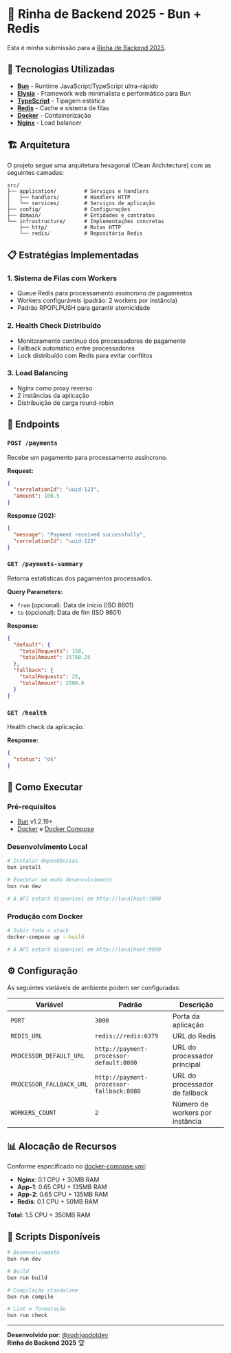# 🐔 Rinha de Backend 2025 - Bun + Redis

Esta é minha submissão para a [Rinha de Backend 2025](https://github.com/zanfranceschi/rinha-de-backend-2025).

## 🚀 Tecnologias Utilizadas

- **[Bun](https://bun.sh)** - Runtime JavaScript/TypeScript ultra-rápido
- **[Elysia](https://elysiajs.com)** - Framework web minimalista e performático para Bun
- **[TypeScript](https://www.typescriptlang.org)** - Tipagem estática
- **[Redis](https://redis.io)** - Cache e sistema de filas
- **[Docker](https://www.docker.com)** - Containerização
- **[Nginx](https://nginx.org)** - Load balancer

## 🏗️ Arquitetura

O projeto segue uma arquitetura hexagonal (Clean Architecture) com as seguintes camadas:

```
src/
├── application/         # Serviços e handlers
│   ├── handlers/        # Handlers HTTP
│   └── services/        # Serviços de aplicação
├── config/              # Configurações
├── domain/              # Entidades e contratos
└── infrastructure/      # Implementações concretas
    ├── http/            # Rotas HTTP
    └── redis/           # Repositório Redis
```

## 📋 Estratégias Implementadas

### 1. **Sistema de Filas com Workers**

- Queue Redis para processamento assíncrono de pagamentos
- Workers configuráveis (padrão: 2 workers por instância)
- Padrão RPOPLPUSH para garantir atomicidade

### 2. **Health Check Distribuído**

- Monitoramento contínuo dos processadores de pagamento
- Fallback automático entre processadores
- Lock distribuído com Redis para evitar conflitos

### 3. **Load Balancing**

- Nginx como proxy reverso
- 2 instâncias da aplicação
- Distribuição de carga round-robin

## 🚦 Endpoints

### `POST /payments`

Recebe um pagamento para processamento assíncrono.

**Request:**

```json
{
  "correlationId": "uuid-123",
  "amount": 100.5
}
```

**Response (202):**

```json
{
  "message": "Payment received successfully",
  "correlationId": "uuid-123"
}
```

### `GET /payments-summary`

Retorna estatísticas dos pagamentos processados.

**Query Parameters:**

- `from` (opcional): Data de início (ISO 8601)
- `to` (opcional): Data de fim (ISO 8601)

**Response:**

```json
{
  "default": {
    "totalRequests": 150,
    "totalAmount": 15750.25
  },
  "fallback": {
    "totalRequests": 25,
    "totalAmount": 2500.0
  }
}
```

### `GET /health`

Health check da aplicação.

**Response:**

```json
{
  "status": "ok"
}
```

## 🐳 Como Executar

### Pré-requisitos

- [Bun](https://bun.sh) v1.2.19+
- [Docker](https://docker.com) e [Docker Compose](https://docs.docker.com/compose)

### Desenvolvimento Local

```bash
# Instalar dependências
bun install

# Executar em modo desenvolvimento
bun run dev

# A API estará disponível em http://localhost:3000
```

### Produção com Docker

```bash
# Subir toda a stack
docker-compose up --build

# A API estará disponível em http://localhost:9999
```

## ⚙️ Configuração

As seguintes variáveis de ambiente podem ser configuradas:

| Variável                 | Padrão                                   | Descrição                       |
| ------------------------ | ---------------------------------------- | ------------------------------- |
| `PORT`                   | `3000`                                   | Porta da aplicação              |
| `REDIS_URL`              | `redis://redis:6379`                     | URL do Redis                    |
| `PROCESSOR_DEFAULT_URL`  | `http://payment-processor-default:8080`  | URL do processador principal    |
| `PROCESSOR_FALLBACK_URL` | `http://payment-processor-fallback:8080` | URL do processador de fallback  |
| `WORKERS_COUNT`          | `2`                                      | Número de workers por instância |

## 📊 Alocação de Recursos

Conforme especificado no [docker-compose.yml](docker-compose.yml):

- **Nginx**: 0.1 CPU + 30MB RAM
- **App-1**: 0.65 CPU + 135MB RAM
- **App-2**: 0.65 CPU + 135MB RAM
- **Redis**: 0.1 CPU + 50MB RAM

**Total**: 1.5 CPU + 350MB RAM

## 🔧 Scripts Disponíveis

```bash
# Desenvolvimento
bun run dev

# Build
bun run build

# Compilação standalone
bun run compile

# Lint e formatação
bun run check
```

---

**Desenvolvido por**: [@rodrigodotdev](https://github.com/rodrigodotdev)  
**Rinha de Backend 2025** 🏆
